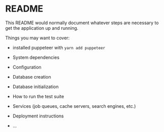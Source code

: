 # README

This README would normally document whatever steps are necessary to get the
application up and running.

Things you may want to cover:

* installed puppeteer with `yarn add puppeteer`

* System dependencies

* Configuration

* Database creation

* Database initialization

* How to run the test suite

* Services (job queues, cache servers, search engines, etc.)

* Deployment instructions

* ...
